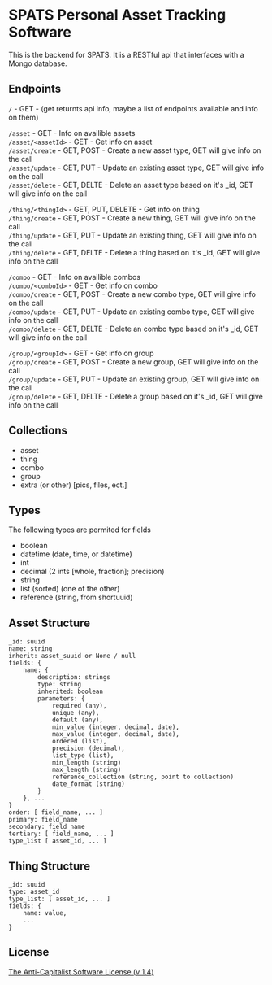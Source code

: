 # SPATS Personal Asset Tracking Software
This is the backend for SPATS. It is a RESTful api that interfaces with a Mongo database.

## Endpoints
`/` - GET - (get returnts api info, maybe a list of endpoints available and info on them)  

`/asset` - GET - Info on availible assets  
`/asset/<assetId>` - GET - Get info on asset  
`/asset/create` - GET, POST - Create a new asset type, GET will give info on the call  
`/asset/update` - GET, PUT - Update an existing asset type, GET will give info on the call  
`/asset/delete` - GET, DELTE - Delete an asset type based on it's _id, GET will give info on the call  

`/thing/<thingId>` - GET, PUT, DELETE - Get info on thing  
`/thing/create` - GET, POST - Create a new thing, GET will give info on the call  
`/thing/update` - GET, PUT - Update an existing thing, GET will give info on the call  
`/thing/delete` - GET, DELTE - Delete a thing based on it's _id, GET will give info on the call  

`/combo` - GET - Info on availible combos  
`/combo/<comboId>` - GET - Get info on combo  
`/combo/create` - GET, POST - Create a new combo type, GET will give info on the call  
`/combo/update` - GET, PUT - Update an existing combo type, GET will give info on the call  
`/combo/delete` - GET, DELTE - Delete an combo type based on it's _id, GET will give info on the call  

`/group/<groupId>` - GET - Get info on group  
`/group/create` - GET, POST - Create a new group, GET will give info on the call  
`/group/update` - GET, PUT - Update an existing group, GET will give info on the call  
`/group/delete` - GET, DELTE - Delete a group based on it's _id, GET will give info on the call  


## Collections
* asset
* thing
* combo
* group
* extra (or other) [pics, files, ect.]


## Types
The following types are permited for fields
* boolean
* datetime (date, time, or datetime)
* int
* decimal (2 ints [whole, fraction]; precision)
* string
* list (sorted) (one of the other)
* reference (string, from shortuuid)


## Asset Structure
```
_id: suuid
name: string
inherit: asset_suuid or None / null
fields: {
	name: {
		description: strings
		type: string
		inherited: boolean
		parameters: {
			required (any),
			unique (any),
			default (any),
			min_value (integer, decimal, date),
			max_value (integer, decimal, date),
			ordered (list),
			precision (decimal),
			list_type (list),
			min_length (string)
			max_length (string)
			reference_collection (string, point to collection)
			date_format (string)
		}
	}, ...
}
order: [ field_name, ... ]
primary: field_name
secondary: field_name
tertiary: [ field_name, ... ]
type_list [ asset_id, ... ]
```

## Thing Structure
```
_id: suuid
type: asset_id
type_list: [ asset_id, ... ]
fields: {
	name: value,
	...
}
```

## License
[The Anti-Capitalist Software License (v 1.4)](https://anticapitalist.software)
